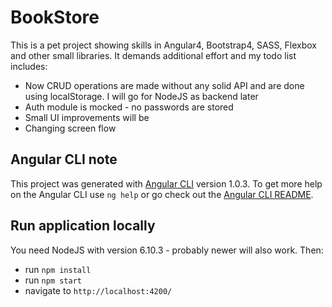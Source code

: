 # BookStore
This is a pet project showing skills in Angular4, Bootstrap4, SASS, Flexbox and other small libraries. It demands additional effort and my todo list includes:
* Now CRUD operations are made without any solid API and are done using localStorage. I will go for NodeJS as backend later
* Auth module is mocked - no passwords are stored
* Small UI improvements will be 
* Changing screen flow

## Angular CLI note
This project was generated with [Angular CLI](https://github.com/angular/angular-cli) version 1.0.3.
To get more help on the Angular CLI use `ng help` or go check out the [Angular CLI README](https://github.com/angular/angular-cli/blob/master/README.md).

## Run application locally
You need NodeJS with version 6.10.3 - probably newer will also work. Then:
* run `npm install`
* run `npm start`
* navigate to `http://localhost:4200/`
